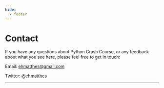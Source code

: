 ```yaml
---
hide:
  - footer
---
```


# Contact

If you have any questions about Python Crash Course, or any feedback about what you see here, please feel free to get in touch:

Email: [ehmatthes@gmail.com](mailto:ehmatthes@gmail.com)

Twitter: [@ehmatthes](https://twitter.com/ehmatthes)

---